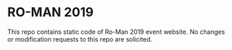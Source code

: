 # RO-MAN 2019

This repo contains static code of Ro-Man 2019 event website.
No changes or modification requests to this repo are solicited.

